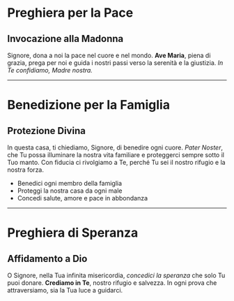 # Preghiera per la Pace
## Invocazione alla Madonna
Signore, dona a noi la pace nel cuore e nel mondo. **Ave Maria**, piena di grazia, prega per noi e guida i nostri passi verso la serenità e la giustizia. *In Te confidiamo, Madre nostra.*

---

# Benedizione per la Famiglia
## Protezione Divina
In questa casa, ti chiediamo, Signore, di benedire ogni cuore. *Pater Noster*, che Tu possa illuminare la nostra vita familiare e proteggerci sempre sotto il Tuo manto. Con fiducia ci rivolgiamo a Te, perché Tu sei il nostro rifugio e la nostra forza.

- Benedici ogni membro della famiglia
- Proteggi la nostra casa da ogni male
- Concedi salute, amore e pace in abbondanza

---

# Preghiera di Speranza
## Affidamento a Dio
O Signore, nella Tua infinita misericordia, *concedici la speranza* che solo Tu puoi donare. **Crediamo in Te**, nostro rifugio e salvezza. In ogni prova che attraversiamo, sia la Tua luce a guidarci.
